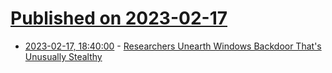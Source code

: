 # [Published on 2023-02-17](index.md)

* [2023-02-17, 18:40:00](https://it.slashdot.org/story/23/02/17/1415226/researchers-unearth-windows-backdoor-thats-unusually-stealthy?utm_source=rss1.0mainlinkanon&utm_medium=feed) - [Researchers Unearth Windows Backdoor That's Unusually Stealthy](https://it.slashdot.org/story/23/02/17/1415226/researchers-unearth-windows-backdoor-thats-unusually-stealthy?utm_source=rss1.0mainlinkanon&utm_medium=feed)
